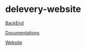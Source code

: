 # delevery-website

[BackEnd ](https://github.com/mahmoudv2017/Project_backend) 

[Documentations](https://github.com/mahmoudv2017/Project_backend/blob/master/Requirments.md)

[Website](https://delevery-website.vercel.app/home)

